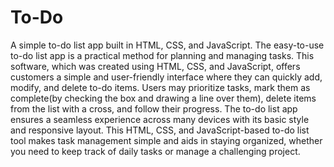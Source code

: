 # To-Do
A simple to-do list app built in HTML, CSS, and JavaScript.
The easy-to-use to-do list app is a practical method for planning and managing tasks.
This software, which was created using HTML, CSS, and JavaScript, offers customers a simple and user-friendly interface where they can quickly add, modify, and delete to-do items. 
Users may prioritize tasks, mark them as complete(by checking the box and drawing a line over them), delete items from the list with a cross, and follow their progress. 
The to-do list app ensures a seamless experience across many devices with its basic style and responsive layout. 
This HTML, CSS, and JavaScript-based to-do list tool makes task management simple and aids in staying organized, whether you need to keep track of daily tasks or manage a challenging project.
